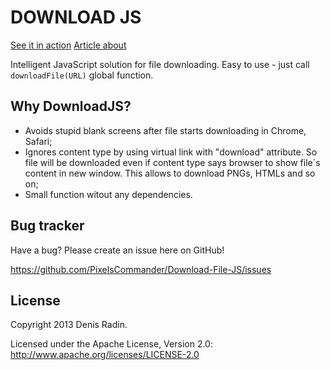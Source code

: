 DOWNLOAD JS
===========

<a href="http://pixelscommander.com/polygon/downloadjs/">See it in action</a>
<a href="http://pixelscommander.com/en/javascript/javascript-file-download-ignore-content-type/">Article about</a>

Intelligent JavaScript solution for file downloading.
Easy to use - just call <code>downloadFile(URL)</code> global function.


Why DownloadJS?
---------------

- Avoids stupid blank screens after file starts downloading in Chrome, Safari;
- Ignores content type by using virtual link with "download" attribute. So file will be downloaded even if content type says browser to show file`s content in new window. This allows to download PNGs, HTMLs and so on;
- Small function witout any dependencies.



Bug tracker
-----------

Have a bug? Please create an issue here on GitHub!

https://github.com/PixelsCommander/Download-File-JS/issues


License
---------------------

Copyright 2013 Denis Radin.

Licensed under the Apache License, Version 2.0: http://www.apache.org/licenses/LICENSE-2.0
